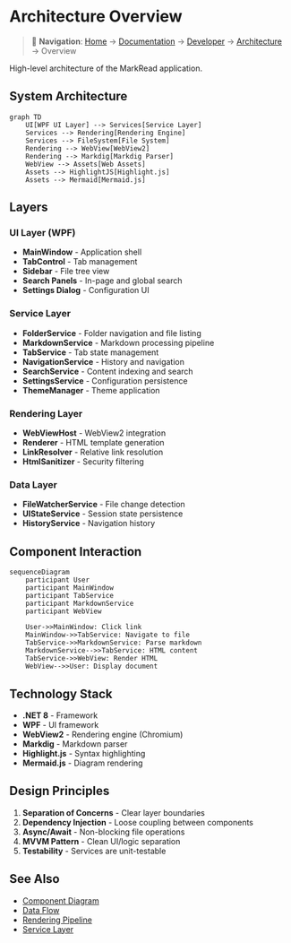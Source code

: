 # Architecture Overview

> 📍 **Navigation**: [Home](../../../README.md) → [Documentation](../../README.md) → [Developer](../) → [Architecture](./) → Overview

High-level architecture of the MarkRead application.

## System Architecture

```mermaid
graph TD
    UI[WPF UI Layer] --> Services[Service Layer]
    Services --> Rendering[Rendering Engine]
    Services --> FileSystem[File System]
    Rendering --> WebView[WebView2]
    Rendering --> Markdig[Markdig Parser]
    WebView --> Assets[Web Assets]
    Assets --> HighlightJS[Highlight.js]
    Assets --> Mermaid[Mermaid.js]
```

## Layers

### UI Layer (WPF)
- **MainWindow** - Application shell
- **TabControl** - Tab management
- **Sidebar** - File tree view
- **Search Panels** - In-page and global search
- **Settings Dialog** - Configuration UI

### Service Layer
- **FolderService** - Folder navigation and file listing
- **MarkdownService** - Markdown processing pipeline
- **TabService** - Tab state management
- **NavigationService** - History and navigation
- **SearchService** - Content indexing and search
- **SettingsService** - Configuration persistence
- **ThemeManager** - Theme application

### Rendering Layer
- **WebViewHost** - WebView2 integration
- **Renderer** - HTML template generation
- **LinkResolver** - Relative link resolution
- **HtmlSanitizer** - Security filtering

### Data Layer
- **FileWatcherService** - File change detection
- **UIStateService** - Session state persistence
- **HistoryService** - Navigation history

## Component Interaction

```mermaid
sequenceDiagram
    participant User
    participant MainWindow
    participant TabService
    participant MarkdownService
    participant WebView
    
    User->>MainWindow: Click link
    MainWindow->>TabService: Navigate to file
    TabService->>MarkdownService: Parse markdown
    MarkdownService-->>TabService: HTML content
    TabService->>WebView: Render HTML
    WebView-->>User: Display document
```

## Technology Stack

- **.NET 8** - Framework
- **WPF** - UI framework
- **WebView2** - Rendering engine (Chromium)
- **Markdig** - Markdown parser
- **Highlight.js** - Syntax highlighting
- **Mermaid.js** - Diagram rendering

## Design Principles

1. **Separation of Concerns** - Clear layer boundaries
2. **Dependency Injection** - Loose coupling between components
3. **Async/Await** - Non-blocking file operations
4. **MVVM Pattern** - Clean UI/logic separation
5. **Testability** - Services are unit-testable

## See Also

- [Component Diagram](components.md)
- [Data Flow](data-flow.md)
- [Rendering Pipeline](rendering-pipeline.md)
- [Service Layer](service-layer.md)
